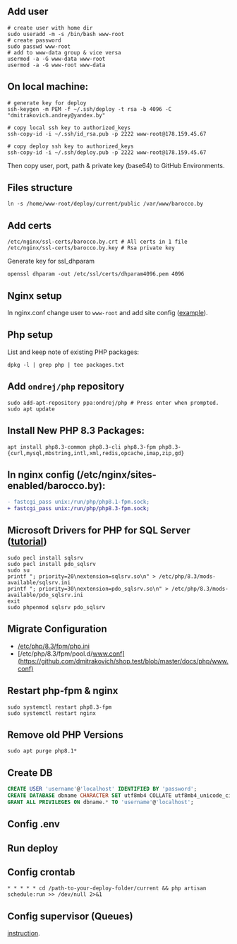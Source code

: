 ## Add user
```shell
# create user with home dir
sudo useradd -m -s /bin/bash www-root
# create password
sudo passwd www-root
# add to www-data group & vice versa
usermod -a -G www-data www-root
usermod -a -G www-root www-data
```


## On local machine:
```shell
# generate key for deploy
ssh-keygen -m PEM -f ~/.ssh/deploy -t rsa -b 4096 -C "dmitrakovich.andrey@yandex.by" 

# copy local ssh key to authorized_keys
ssh-copy-id -i ~/.ssh/id_rsa.pub -p 2222 www-root@178.159.45.67

# copy deploy ssh key to authorized_keys
ssh-copy-id -i ~/.ssh/deploy.pub -p 2222 www-root@178.159.45.67
```
Then copy user, port, path & private key (base64) to GitHub Environments.


## Files structure
```shell
ln -s /home/www-root/deploy/current/public /var/www/barocco.by
```


## Add certs
```shell 
/etc/nginx/ssl-certs/barocco.by.crt # All certs in 1 file 
/etc/nginx/ssl-certs/barocco.by.key # Rsa private key
```
Generate key for ssl_dhparam
```shell
openssl dhparam -out /etc/ssl/certs/dhparam4096.pem 4096
```


## Nginx setup
In nginx.conf change user to `www-root` and add site config ([example](https://github.com/dmitrakovich/shop.test/blob/master/docs/nginx.conf.md)).


## Php setup
List and keep note of existing PHP packages:
```shell
dpkg -l | grep php | tee packages.txt
```

## Add `ondrej/php` repository
```shell
sudo add-apt-repository ppa:ondrej/php # Press enter when prompted.
sudo apt update
```

## Install New PHP 8.3 Packages:
```shell
apt install php8.3-common php8.3-cli php8.3-fpm php8.3-{curl,mysql,mbstring,intl,xml,redis,opcache,imap,zip,gd}
```

## In nginx config (/etc/nginx/sites-enabled/barocco.by):
```diff
- fastcgi_pass unix:/run/php/php8.1-fpm.sock;
+ fastcgi_pass unix:/run/php/php8.3-fpm.sock;
```

## Microsoft Drivers for PHP for SQL Server ([tutorial](https://learn.microsoft.com/en-us/sql/connect/php/installation-tutorial-linux-mac))

```shell
sudo pecl install sqlsrv
sudo pecl install pdo_sqlsrv
sudo su
printf "; priority=20\nextension=sqlsrv.so\n" > /etc/php/8.3/mods-available/sqlsrv.ini
printf "; priority=30\nextension=pdo_sqlsrv.so\n" > /etc/php/8.3/mods-available/pdo_sqlsrv.ini
exit
sudo phpenmod sqlsrv pdo_sqlsrv
```

## Migrate Configuration
- [/etc/php/8.3/fpm/php.ini](https://github.com/dmitrakovich/shop.test/blob/master/docs/php/php.ini)
- [/etc/php/8.3/fpm/pool.d/www.conf](https://github.com/dmitrakovich/shop.test/blob/master/docs/php/www.conf)

## Restart php-fpm & nginx
```shell
sudo systemctl restart php8.3-fpm
sudo systemctl restart nginx
```

## Remove old PHP Versions
```shell
sudo apt purge php8.1*
```

## Create DB
```sql
CREATE USER 'username'@'localhost' IDENTIFIED BY 'password';
CREATE DATABASE dbname CHARACTER SET utf8mb4 COLLATE utf8mb4_unicode_ci;
GRANT ALL PRIVILEGES ON dbname.* TO 'username'@'localhost';
```


## Config .env


## Run deploy


## Config crontab
```
* * * * * cd /path-to-your-deploy-folder/current && php artisan schedule:run >> /dev/null 2>&1
```


## Config supervisor (Queues)
[instruction](https://github.com/dmitrakovich/shop.test/blob/master/docs/supervisor.md).
